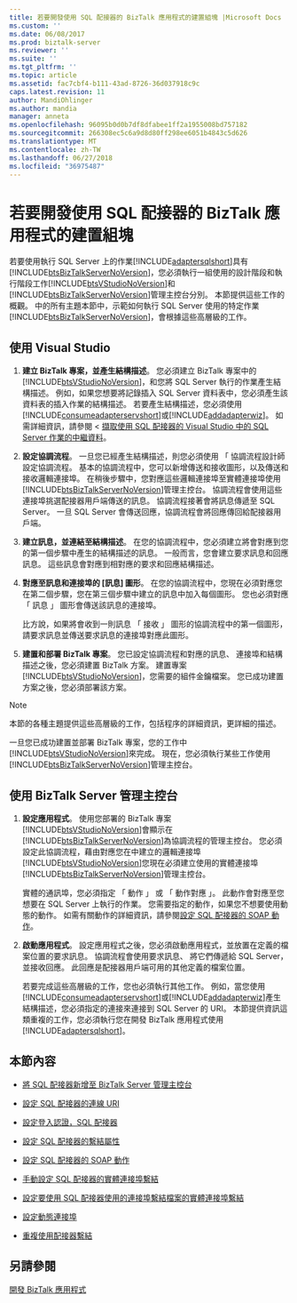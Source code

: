 ```yaml
---
title: 若要開發使用 SQL 配接器的 BizTalk 應用程式的建置組塊 |Microsoft Docs
ms.custom: ''
ms.date: 06/08/2017
ms.prod: biztalk-server
ms.reviewer: ''
ms.suite: ''
ms.tgt_pltfrm: ''
ms.topic: article
ms.assetid: fac7cbf4-b111-43ad-8726-36d037918c9c
caps.latest.revision: 11
author: MandiOhlinger
ms.author: mandia
manager: anneta
ms.openlocfilehash: 96095b0d0b7df8dfabee1ff2a1955008bd757182
ms.sourcegitcommit: 266308ec5c6a9d8d80ff298ee6051b4843c5d626
ms.translationtype: MT
ms.contentlocale: zh-TW
ms.lasthandoff: 06/27/2018
ms.locfileid: "36975487"
---
```

# <a name="building-blocks-to-develop-biztalk-applications-with-the-sql-adapter"></a>若要開發使用 SQL 配接器的 BizTalk 應用程式的建置組塊
若要使用執行 SQL Server 上的作業[!INCLUDE[adaptersqlshort](../../includes/adaptersqlshort-md.md)]具有[!INCLUDE[btsBizTalkServerNoVersion](../../includes/btsbiztalkservernoversion-md.md)]，您必須執行一組使用的設計階段和執行階段工作[!INCLUDE[btsVStudioNoVersion](../../includes/btsvstudionoversion-md.md)]和[!INCLUDE[btsBizTalkServerNoVersion](../../includes/btsbiztalkservernoversion-md.md)]管理主控台分別。 本節提供這些工作的概觀。 中的所有主題本節中，示範如何執行 SQL Server 使用的特定作業[!INCLUDE[btsBizTalkServerNoVersion](../../includes/btsbiztalkservernoversion-md.md)]，會根據這些高層級的工作。  
  
## <a name="using-visual-studio"></a>使用 Visual Studio  
  
1. **建立 BizTalk 專案，並產生結構描述**。 您必須建立 BizTalk 專案中的[!INCLUDE[btsVStudioNoVersion](../../includes/btsvstudionoversion-md.md)]，和您將 SQL Server 執行的作業產生結構描述。 例如，如果您想要將記錄插入 SQL Server 資料表中，您必須產生該資料表的插入作業的結構描述。 若要產生結構描述，您必須使用[!INCLUDE[consumeadapterservshort](../../includes/consumeadapterservshort-md.md)]或[!INCLUDE[addadapterwiz](../../includes/addadapterwiz-md.md)]。 如需詳細資訊，請參閱 <<c0> [ 擷取使用 SQL 配接器的 Visual Studio 中的 SQL Server 作業的中繼資料](../../adapters-and-accelerators/adapter-sql/get-metadata-for-sql-server-operations-in-visual-studio-using-the-sql-adapter.md)。  
  
2. **設定協調流程**。 一旦您已經產生結構描述，則您必須使用 「 協調流程設計師設定協調流程。 基本的協調流程中，您可以新增傳送和接收圖形，以及傳送和接收邏輯連接埠。 在稍後步驟中，您對應這些邏輯連接埠至實體連接埠使用[!INCLUDE[btsBizTalkServerNoVersion](../../includes/btsbiztalkservernoversion-md.md)]管理主控台。 協調流程會使用這些連接埠挑選配接器用戶端傳送的訊息。 協調流程接著會將訊息傳遞至 SQL Server。 一旦 SQL Server 會傳送回應，協調流程會將回應傳回給配接器用戶端。  
  
3. **建立訊息，並連結至結構描述**。 在您的協調流程中，您必須建立將會對應到您的第一個步驟中產生的結構描述的訊息。 一般而言，您會建立要求訊息和回應訊息。 這些訊息會對應到相對應的要求和回應結構描述。  
  
4. **對應至訊息和連接埠的 [訊息] 圖形**。 在您的協調流程中，您現在必須對應您在第二個步驟，您在第三個步驟中建立的訊息中加入每個圖形。 您也必須對應 「 訊息 」 圖形會傳送該訊息的連接埠。  
  
    比方說，如果將會收到一則訊息 「 接收 」 圖形的協調流程中的第一個圖形，請要求訊息並傳送要求訊息的連接埠對應此圖形。  
  
5. **建置和部署 BizTalk 專案**。 您已設定協調流程和對應的訊息、 連接埠和結構描述之後，您必須建置 BizTalk 方案。 建置專案[!INCLUDE[btsVStudioNoVersion](../../includes/btsvstudionoversion-md.md)]，您需要的組件金鑰檔案。 您已成功建置方案之後，您必須部署該方案。  
  
> [!NOTE]
>  本節的各種主題提供這些高層級的工作，包括程序的詳細資訊，更詳細的描述。  
  
 一旦您已成功建置並部署 BizTalk 專案，您的工作中[!INCLUDE[btsVStudioNoVersion](../../includes/btsvstudionoversion-md.md)]來完成。 現在，您必須執行某些工作使用[!INCLUDE[btsBizTalkServerNoVersion](../../includes/btsbiztalkservernoversion-md.md)]管理主控台。  
  
## <a name="using-the-biztalk-server-administration-console"></a>使用 BizTalk Server 管理主控台  
  
1. **設定應用程式**。 使用您部署的 BizTalk 專案[!INCLUDE[btsVStudioNoVersion](../../includes/btsvstudionoversion-md.md)]會顯示在[!INCLUDE[btsBizTalkServerNoVersion](../../includes/btsbiztalkservernoversion-md.md)]為協調流程的管理主控台。 您必須設定此協調流程，藉由對應您在中建立的邏輯連接埠[!INCLUDE[btsVStudioNoVersion](../../includes/btsvstudionoversion-md.md)]您現在必須建立使用的實體連接埠[!INCLUDE[btsBizTalkServerNoVersion](../../includes/btsbiztalkservernoversion-md.md)]管理主控台。  
  
    實體的通訊埠，您必須指定 「 動作 」 或 「 動作對應 」。 此動作會對應至您想要在 SQL Server 上執行的作業。 您需要指定的動作，如果您不想要使用動態的動作。 如需有關動作的詳細資訊，請參閱[設定 SQL 配接器的 SOAP 動作](../../adapters-and-accelerators/adapter-sql/configure-the-soap-action-for-the-sql-adapter.md)。  
  
2. **啟動應用程式**。 設定應用程式之後，您必須啟動應用程式，並放置在定義的檔案位置的要求訊息。 協調流程會使用要求訊息、 將它們傳遞給 SQL Server，並接收回應。 此回應是配接器用戶端可用的其他定義的檔案位置。  
  
   若要完成這些高層級的工作，您也必須執行其他工作。 例如，當您使用[!INCLUDE[consumeadapterservshort](../../includes/consumeadapterservshort-md.md)]或[!INCLUDE[addadapterwiz](../../includes/addadapterwiz-md.md)]產生結構描述，您必須指定的連接來連接到 SQL Server 的 URI。 本節提供資訊這類重複的工作，您必須執行您在開發 BizTalk 應用程式使用[!INCLUDE[adaptersqlshort](../../includes/adaptersqlshort-md.md)]。  
  
## <a name="in-this-section"></a>本節內容  
  
-   [將 SQL 配接器新增至 BizTalk Server 管理主控台](../../adapters-and-accelerators/adapter-sql/adding-the-sql-adapter-to-biztalk-server-administration-console.md)  
  
-   [設定 SQL 配接器的連線 URI](../../adapters-and-accelerators/adapter-sql/configure-the-connection-uri-for-the-sql-adapter.md)  
  
-   [設定登入認證，SQL 配接器](../../adapters-and-accelerators/adapter-sql/configure-the-sign-in-credentials-for-the-sql-adapter.md)
  
-   [設定 SQL 配接器的繫結屬性 ](../../adapters-and-accelerators/adapter-sql/configure-the-binding-properties-for-the-sql-adapter.md) 
  
-   [設定 SQL 配接器的 SOAP 動作 ](../../adapters-and-accelerators/adapter-sql/configure-the-soap-action-for-the-sql-adapter.md)
  
-   [手動設定 SQL 配接器的實體連接埠繫結 ](../../adapters-and-accelerators/adapter-sql/manually-configure-a-physical-port-binding-to-the-sql-adapter.md) 
  
-   [設定要使用 SQL 配接器使用的連接埠繫結檔案的實體連接埠繫結](../../adapters-and-accelerators/adapter-sql/configure-a-physical-port-binding-using-a-port-binding-file-to-sql-adapter.md)
  
-   [設定動態連接埠](../../adapters-and-accelerators/adapter-sql/configure-dynamic-ports-in-the-sql-adapter.md)
  
-   [重複使用配接器繫結](../../adapters-and-accelerators/adapter-sql/reuse-sql-adapter-bindings.md)
  
## <a name="see-also"></a>另請參閱  
[開發 BizTalk 應用程式](../../adapters-and-accelerators/adapter-sql/develop-biztalk-applications-using-the-sql-adapter.md)